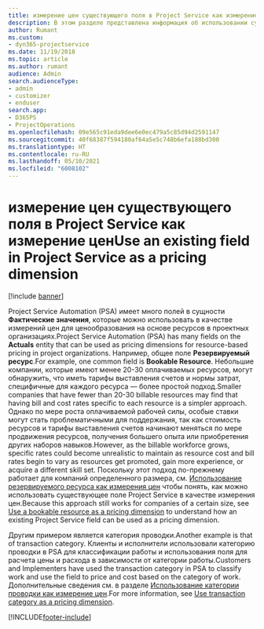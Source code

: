 ```yaml
---
title: измерение цен существующего поля в Project Service как измерение цен
description: В этом разделе представлена информация об использовании существующих полей Project Service в качестве измерений цен.
author: Rumant
ms.custom:
- dyn365-projectservice
ms.date: 11/19/2018
ms.topic: article
ms.author: rumant
audience: Admin
search.audienceType:
- admin
- customizer
- enduser
search.app:
- D365PS
- ProjectOperations
ms.openlocfilehash: 09e565c91eda9dee6e0ec479a5c85d94d2591147
ms.sourcegitcommit: 40f68387f594180af64a5e5c748b6efa188bd300
ms.translationtype: HT
ms.contentlocale: ru-RU
ms.lasthandoff: 05/10/2021
ms.locfileid: "6008102"
---
```

# <a name="use-an-existing-field-in-project-service-as-a-pricing-dimension"></a><span data-ttu-id="c191a-103">измерение цен существующего поля в Project Service как измерение цен</span><span class="sxs-lookup"><span data-stu-id="c191a-103">Use an existing field in Project Service as a pricing dimension</span></span>

[!include [banner](../includes/psa-now-project-operations.md)]

<span data-ttu-id="c191a-104">Project Service Automation (PSA) имеет много полей в сущности **Фактические значения**, которые можно использовать в качестве измерений цен для ценообразования на основе ресурсов в проектных организациях.</span><span class="sxs-lookup"><span data-stu-id="c191a-104">Project Service Automation (PSA) has many fields on the **Actuals** entity that can be used as pricing dimensions for resource-based pricing in project organizations.</span></span> <span data-ttu-id="c191a-105">Например, общее поле **Резервируемый ресурс**.</span><span class="sxs-lookup"><span data-stu-id="c191a-105">For example, one common field is **Bookable Resource**.</span></span> <span data-ttu-id="c191a-106">Небольшие компании, которые имеют менее 20-30 оплачиваемых ресурсов, могут обнаружить, что иметь тарифы выставления счетов и нормы затрат, специфичные для каждого ресурса — более простой подход.</span><span class="sxs-lookup"><span data-stu-id="c191a-106">Smaller companies that have fewer than 20-30 billable resources may find that having bill and cost rates specific to each resource is a simpler approach.</span></span> <span data-ttu-id="c191a-107">Однако по мере роста оплачиваемой рабочей силы, особые ставки могут стать проблематичными для поддержания, так как стоимость ресурсов и тарифы выставления счетов начинают меняться по мере продвижения ресурсов, получения большего опыта или приобретения других наборов навыков.</span><span class="sxs-lookup"><span data-stu-id="c191a-107">However, as the billable workforce grows, specific rates could become unrealistic to maintain as resource cost and bill rates begin to vary as resources get promoted, gain more experience, or acquire a different skill set.</span></span> <span data-ttu-id="c191a-108">Поскольку этот подход по-прежнему работает для компаний определенного размера, см. [Использование резервируемого ресурса как измерения цен](bookable-resource-pricing-dimension.md) чтобы понять, как можно использовать существующее поле Project Service в качестве измерения цен.</span><span class="sxs-lookup"><span data-stu-id="c191a-108">Because this approach still works for companies of a certain size, see [Use a bookable resource as a pricing dimension](bookable-resource-pricing-dimension.md) to understand how an existing Project Service field can be used as a pricing dimension.</span></span>

<span data-ttu-id="c191a-109">Другим примером является категория проводки.</span><span class="sxs-lookup"><span data-stu-id="c191a-109">Another example is that of transaction category.</span></span> <span data-ttu-id="c191a-110">Клиенты и исполнители использовали категорию проводки в PSA для классификации работы и использования поля для расчета цены и расхода в зависимости от категории работы.</span><span class="sxs-lookup"><span data-stu-id="c191a-110">Customers and Implementers have used the transaction category in PSA to classify work and use the field to price and cost based on the category of work.</span></span> <span data-ttu-id="c191a-111">Дополнительные сведения см. в разделе [Использование категории проводки как измерение цен](transaction-category-pricing-dimension.md).</span><span class="sxs-lookup"><span data-stu-id="c191a-111">For more information, see [Use transaction category as a pricing dimension](transaction-category-pricing-dimension.md).</span></span>


[!INCLUDE[footer-include](../includes/footer-banner.md)]